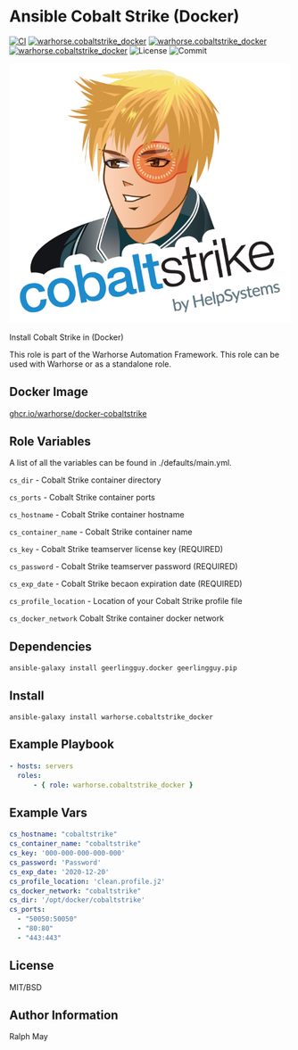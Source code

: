 Ansible Cobalt Strike (Docker)
=========

[![CI](https://github.com/warhorse/ansible-role-cobaltstrike-docker/workflows/CI/badge.svg?event=push)](https://github.com/warhorse/ansible-role-cobaltstrike-docker/actions?query=workflow%3ACI)
[![warhorse.cobaltstrike_docker](https://img.shields.io/ansible/role/55892)](https://galaxy.ansible.com/warhorse/cobaltstrike_docker)
[![warhorse.cobaltstrike_docker](https://img.shields.io/ansible/quality/55892)](https://galaxy.ansible.com/warhorse/cobaltstrike_docker)
[![warhorse.cobaltstrike_docker](https://img.shields.io/ansible/role/d/55892)](https://galaxy.ansible.com/warhorse/cobaltstrike_docker)
![License](https://img.shields.io/github/license/warhorse/ansible-role-cobaltstrike-docker)
![Commit](https://img.shields.io/github/last-commit/warhorse/ansible-role-cobaltstrike-docker)

![Cobaltstrike Logo](./images/cs_logo.png "Cobaltstrike Logo")

Install Cobalt Strike in (Docker)

This role is part of the Warhorse Automation Framework. This role can be used with Warhorse or as a standalone role.

Docker Image
-------------

[ghcr.io/warhorse/docker-cobaltstrike](https://github.com/warhorse/docker-cobaltstrike)

Role Variables
--------------

A list of all the variables can be found in ./defaults/main.yml.

`cs_dir` - Cobalt Strike container directory 

`cs_ports` - Cobalt Strike container ports

`cs_hostname` - Cobalt Strike container hostname

`cs_container_name` - Cobalt Strike container name 

`cs_key` - Cobalt Strike teamserver license key (REQUIRED)

`cs_password` - Cobalt Strike teamserver password (REQUIRED)

`cs_exp_date` - Cobalt Strike becaon expiration date (REQUIRED)

`cs_profile_location` - Location of your Cobalt Strike profile file

`cs_docker_network` Cobalt Strike container docker network


Dependencies
------------

```shell
ansible-galaxy install geerlingguy.docker geerlingguy.pip
```

Install
------------

```shell
ansible-galaxy install warhorse.cobaltstrike_docker
```

Example Playbook
----------------

```yaml
- hosts: servers
  roles:
      - { role: warhorse.cobaltstrike_docker }
```

Example Vars
----------------

```yaml
cs_hostname: "cobaltstrike"
cs_container_name: "cobaltstrike"
cs_key: '000-000-000-000-000'
cs_password: 'Password'
cs_exp_date: '2020-12-20'
cs_profile_location: 'clean.profile.j2'
cs_docker_network: "cobaltstrike"
cs_dir: '/opt/docker/cobaltstrike'
cs_ports:
  - "50050:50050"
  - "80:80"
  - "443:443"
```

License
-------

MIT/BSD

Author Information
------------------

Ralph May

